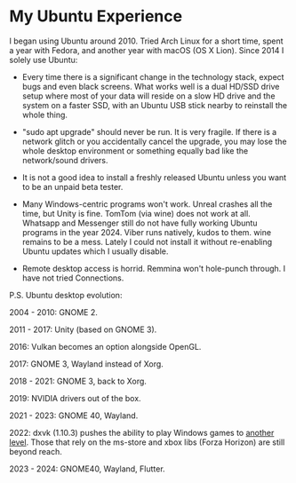 # My Ubuntu Experience

I began using Ubuntu around 2010. Tried Arch Linux for a short time, spent a year with Fedora, and another year with macOS (OS X Lion). Since 2014 I solely use Ubuntu:

- Every time there is a significant change in the technology stack, expect bugs and even black screens. What works well is a dual HD/SSD drive setup where most of your data will reside on a slow HD drive and the system on a faster SSD, with an Ubuntu USB stick nearby to reinstall the whole thing.

- "sudo apt upgrade" should never be run. It is very fragile. If there is a network glitch or you accidentally cancel the upgrade, you may lose the whole desktop environment or something equally bad like the network/sound drivers.

- It is not a good idea to install a freshly released Ubuntu unless you want to be an unpaid beta tester.

- Many Windows-centric programs won't work. Unreal crashes all the time, but Unity is fine. TomTom (via wine) does not work at all. Whatsapp and Messenger still do not have fully working Ubuntu programs in the year 2024. Viber runs natively, kudos to them. wine remains to be a mess. Lately I could not install it without re-enabling Ubuntu updates which I usually disable.

- Remote desktop access is horrid. Remmina won't hole-punch through. I have not tried Connections.

P.S. Ubuntu desktop evolution:

2004 - 2010: GNOME 2.

2011 - 2017: Unity (based on GNOME 3).

2016: Vulkan becomes an option alongside OpenGL.

2017: GNOME 3, Wayland instead of Xorg.

2018 - 2021: GNOME 3, back to Xorg.

2019: NVIDIA drivers out of the box.

2021 - 2023: GNOME 40, Wayland.

2022: dxvk (1.10.3) pushes the ability to play Windows games to [another level](https://github.com/doitsujin/dxvk/issues/3789). Those that rely on the ms-store and xbox libs (Forza Horizon) are still beyond reach.

2023 - 2024: GNOME40, Wayland, Flutter.
